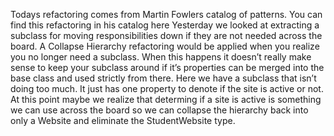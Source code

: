Todays refactoring comes from Martin Fowlers catalog of patterns. You can find this refactoring in his
catalog here
Yesterday we looked at extracting a subclass for moving responsibilities down if they are not needed across the board. A Collapse Hierarchy refactoring would be applied when you realize you no longer need a subclass. When this happens it doesn’t really make sense to keep your subclass around if it’s properties can be merged into the base class and used strictly from there.
Here we have a subclass that isn’t doing too much. It just has one property to denote if the site is active or not. At this point maybe we realize that determing if a site is active is something we can use across the board so we can collapse the hierarchy back into only a Website and eliminate the StudentWebsite type.
